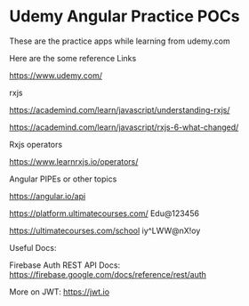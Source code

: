# Udemy Angular Practice POCs
These are the practice apps while learning from udemy.com

Here are the some reference Links

https://www.udemy.com/ 

rxjs

https://academind.com/learn/javascript/understanding-rxjs/

https://academind.com/learn/javascript/rxjs-6-what-changed/

Rxjs operators 

https://www.learnrxjs.io/operators/

Angular PIPEs or other topics

https://angular.io/api



https://platform.ultimatecourses.com/
Edu@123456

https://ultimatecourses.com/school
iy^LWW@nX!oy

Useful Docs:

Firebase Auth REST API Docs: https://firebase.google.com/docs/reference/rest/auth

More on JWT: https://jwt.io
